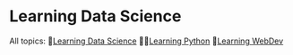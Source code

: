 # Learning Data Science

All topics:
🌌[Learning Data Science](https://github.com/jeremy886/learn_datascience)
🐱‍🐉[Learning Python](https://github.com/jeremy886/learn_python)
🎊[Learning WebDev](https://github.com/jeremy886/learn_webdev)
